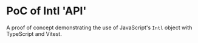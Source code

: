# PoC of Intl 'API'

A proof of concept demonstrating the use of JavaScript's `Intl` object with TypeScript and Vitest.
